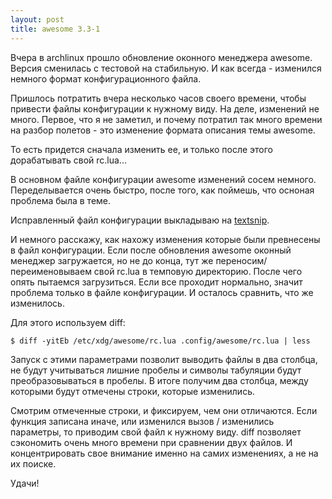```yaml
--- 
layout: post
title: awesome 3.3-1
---
```

Вчера в archlinux прошло обновление оконного менеджера awesome. Версия сменилась с тестовой на стабильную. И как всегда - изменился немного формат конфигурационного файла.
<!--more-->
Пришлось потратить вчера несколько часов своего времени, чтобы привести файлы конфигурации к нужному виду. На деле, изменений не много. Первое, что я не заметил, и почему потратил так много времени на разбор полетов - это изменение формата описания темы awesome.

То есть придется сначала изменить ее, и только после этого дорабатывать свой rc.lua...

В основном файле конфигурации awesome изменений сосем немного. Переделывается очень быстро, после того, как поймешь, что осноная проблема была в теме.

Исправленный файл конфигурации выкладываю на <a href="http://textsnip.com/ebc907" target="_blank">textsnip</a>.

И немного расскажу, как нахожу изменения которые были превнесены в файл конфигурации. Если после обновления awesome оконный менеджер загружается, но не до конца, тут же переносим/переименовываем свой rc.lua в темповую директорию. После чего опять пытаемся загрузиться. Если все проходит нормально, значит проблема только в файле конфигурации. И осталось сравнить, что же изменилось.

Для этого используем diff:
<pre><code>$ diff -yitEb /etc/xdg/awesome/rc.lua .config/awesome/rc.lua | less</code></pre>

Запуск с этими параметрами позволит выводить файлы в два столбца, не будут учитываться лишние пробелы и символы табуляции будут преобразовываться в пробелы. В итоге получим два столбца, между которыми будут отмечены строки, которые изменились.

Смотрим отмеченные строки, и фиксируем, чем они отличаются. Если функция записана иначе, или изменился вызов / изменились параметры, то приводим свой файл к нужному виду. diff позволяет сэкономить очень много времени при сравнении двух файлов. И концентрировать свое внимание именно на самих изменениях, а не на их поиске.

Удачи!
